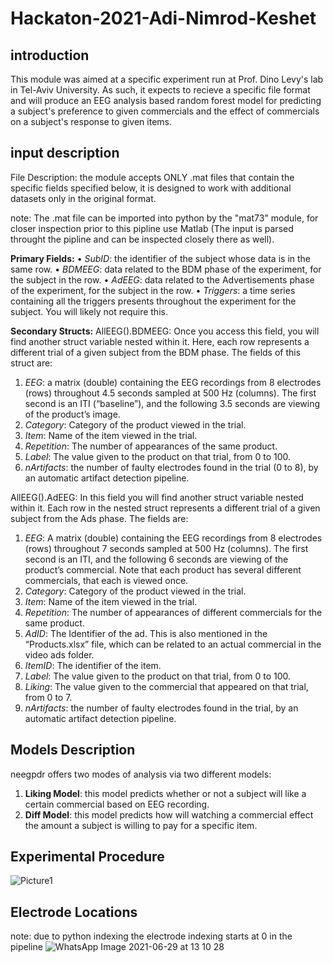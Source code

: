 # Hackaton-2021-Adi-Nimrod-Keshet
## introduction
This module was aimed at a specific experiment run at Prof. Dino Levy's lab in Tel-Aviv University. As such, it expects to recieve a specific file format and will produce an EEG analysis based random forest model for predicting a subject's preference to given commercials and the effect of commercials on a subject's response to given items. 

## input description 
File Description: the module accepts ONLY .mat files that contain the specific fields specified below, it is designed to work with additional datasets only in the original format.

note: The .mat file can be imported into python by the "mat73" module, for closer inspection prior to this pipline use Matlab (The input is parsed throught the pipline and can be inspected closely there as well).

**Primary Fields:**
•	*SubID*: the identifier of the subject whose data is in the same row.
•	*BDMEEG*: data related to the BDM phase of the experiment, for the subject in the row.
•	*AdEEG*: data related to the Advertisements phase of the experiment, for the subject in the row.
•	*Triggers*: a time series containing all the triggers presents throughout the experiment for the subject. You will likely not require this.

**Secondary Structs:**
AllEEG(<index>).BDMEEG: Once you access this field, you will find another struct variable nested within it. Here, each row represents a different trial of a given subject from the BDM phase. The fields of this struct are:
1.	*EEG*: a matrix (double) containing the EEG recordings from 8 electrodes (rows) throughout 4.5 seconds sampled at 500 Hz (columns). The first second is an ITI (“baseline”), and the following 3.5 seconds are viewing of the product’s image.
2.	*Category*: Category of the product viewed in the trial.
3.	*Item*: Name of the item viewed in the trial.
4.	*Repetition*: The number of appearances of the same product.
5.	*Label*: The value given to the product on that trial, from 0 to 100.
6.	*nArtifacts*: the number of faulty electrodes found in the trial (0 to 8), by an automatic artifact detection pipeline.

AllEEG(<index>).AdEEG: In this field you will find another struct variable nested within it. Each row in the nested struct represents a different trial of a given subject from the Ads phase. The fields are:
1.	*EEG*: A matrix (double) containing the EEG recordings from 8 electrodes (rows) throughout 7 seconds sampled at 500 Hz (columns). The first second is an ITI, and the following 6 seconds are viewing of the product’s commercial. Note that each product has several different commercials, that each is viewed once.
2.	*Category*: Category of the product viewed in the trial.
3.	*Item*: Name of the item viewed in the trial.
4.	*Repetition*: The number of appearances of different commercials for the same product.
5.	*AdID*: The Identifier of the ad. This is also mentioned in the “Products.xlsx” file, which can be related to an actual commercial in the video ads folder.
6.	*ItemID*: The identifier of the item.
7.	*Label*: The value given to the product on that trial, from 0 to 100.
8.	*Liking*: The value given to the commercial that appeared on that trial, from 0 to 7.
9.	*nArtifacts*: the number of faulty electrodes found in the trial, by an automatic artifact detection pipeline. 
 
## Models Description
neegpdr offers two modes of analysis via two different models:
  1. **Liking Model**: this model predicts whether or not a subject will like a certain commercial based on EEG recording.
  2. **Diff Model**: this model predicts how will watching a commercial effect the amount a subject is willing to pay for a specific item.
 
## Experimental Procedure
  ![Picture1](https://user-images.githubusercontent.com/80317440/124106824-480c7b00-da6d-11eb-832d-0b56e25033b1.png)
 ## Electrode Locations
 note: due to python indexing the electrode indexing starts at 0 in the pipeline
 ![WhatsApp Image 2021-06-29 at 13 10 28](https://user-images.githubusercontent.com/80317440/124156816-be76a080-daa0-11eb-872a-7366ca720bd0.jpeg)

